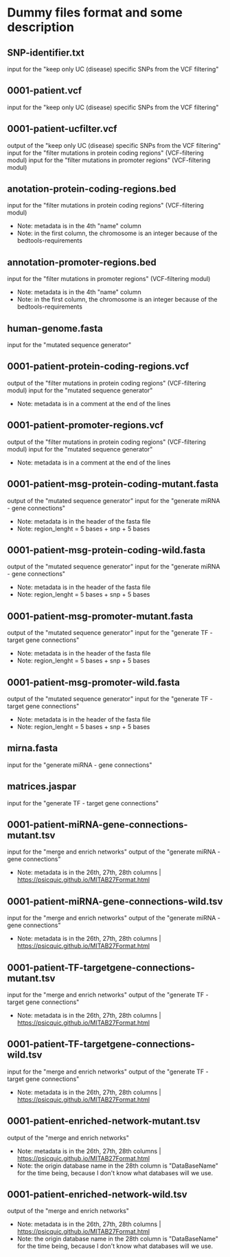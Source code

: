 # Dummy files format and some description


## SNP-identifier.txt ##

input for the "keep only UC (disease) specific SNPs from the VCF filtering"


## 0001-patient.vcf ##

input for the "keep only UC (disease) specific SNPs from the VCF filtering"


## 0001-patient-ucfilter.vcf ##

output of the "keep only UC (disease) specific SNPs from the VCF filtering"
input for the "filter mutations in protein coding regions" (VCF-filtering modul)
input for the "filter mutations in promoter regions" (VCF-filtering modul)


## anotation-protein-coding-regions.bed ##

input for the "filter mutations in protein coding regions" (VCF-filtering modul)

* Note: metadata is in the 4th "name" column
* Note: in the first column, the chromosome is an integer because of the bedtools-requirements


## annotation-promoter-regions.bed ##

input for the "filter mutations in promoter regions" (VCF-filtering modul)

* Note: metadata is in the 4th "name" column
* Note: in the first column, the chromosome is an integer because of the bedtools-requirements


## human-genome.fasta ##

input for the "mutated sequence generator"


## 0001-patient-protein-coding-regions.vcf ##

output of the "filter mutations in protein coding regions" (VCF-filtering modul)
input for the "mutated sequence generator"

* Note: metadata is in a comment at the end of the lines


## 0001-patient-promoter-regions.vcf ##

output of the "filter mutations in protein coding regions" (VCF-filtering modul)
input for the "mutated sequence generator"

* Note: metadata is in a comment at the end of the lines


## 0001-patient-msg-protein-coding-mutant.fasta ##

output of the "mutated sequence generator"
input for the "generate miRNA - gene connections"

* Note: metadata is in the header of the fasta file
* Note: region_lenght = 5 bases + snp + 5 bases


## 0001-patient-msg-protein-coding-wild.fasta ##

output of the "mutated sequence generator"
input for the "generate miRNA - gene connections"

* Note: metadata is in the header of the fasta file
* Note: region_lenght = 5 bases + snp + 5 bases


## 0001-patient-msg-promoter-mutant.fasta ##

output of the "mutated sequence generator"
input for the "generate TF - target gene connections"

* Note: metadata is in the header of the fasta file
* Note: region_lenght = 5 bases + snp + 5 bases


## 0001-patient-msg-promoter-wild.fasta ##

output of the "mutated sequence generator"
input for the "generate TF - target gene connections"

* Note: metadata is in the header of the fasta file
* Note: region_lenght = 5 bases + snp + 5 bases


## mirna.fasta ##

input for the "generate miRNA - gene connections"


## matrices.jaspar ##

input for the "generate TF - target gene connections"


## 0001-patient-miRNA-gene-connections-mutant.tsv ##

input for the "merge and enrich networks"
output of the "generate miRNA - gene connections"

* Note: metadata is in the 26th, 27th, 28th columns | https://psicquic.github.io/MITAB27Format.html


## 0001-patient-miRNA-gene-connections-wild.tsv ##

input for the "merge and enrich networks"
output of the "generate miRNA - gene connections"

* Note: metadata is in the 26th, 27th, 28th columns | https://psicquic.github.io/MITAB27Format.html


## 0001-patient-TF-targetgene-connections-mutant.tsv ##

input for the "merge and enrich networks"
output of the "generate TF - target gene connections"

* Note: metadata is in the 26th, 27th, 28th columns | https://psicquic.github.io/MITAB27Format.html


## 0001-patient-TF-targetgene-connections-wild.tsv ##

input for the "merge and enrich networks"
output of the "generate TF - target gene connections"

* Note: metadata is in the 26th, 27th, 28th columns | https://psicquic.github.io/MITAB27Format.html


## 0001-patient-enriched-network-mutant.tsv ##

output of the "merge and enrich networks"

* Note: metadata is in the 26th, 27th, 28th columns | https://psicquic.github.io/MITAB27Format.html
* Note: the origin database name in the 28th column is "DataBaseName" for the time being, because I don't know what databases will we use.


## 0001-patient-enriched-network-wild.tsv ##

output of the "merge and enrich networks"

* Note: metadata is in the 26th, 27th, 28th columns | https://psicquic.github.io/MITAB27Format.html
* Note: the origin database name in the 28th column is "DataBaseName" for the time being, because I don't know what databases will we use.

